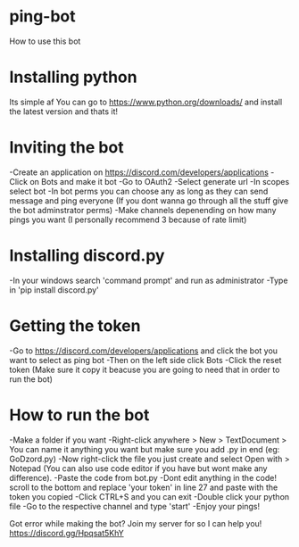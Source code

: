 # ping-bot

How to use this bot

# Installing python

Its simple af
You can go to https://www.python.org/downloads/ and install the latest version and thats it!

# Inviting the bot
-Create an application on https://discord.com/developers/applications
-Click on Bots and make it bot
-Go to OAuth2
-Select generate url
-In scopes select bot
-In bot perms you can choose any as long as they can send message and ping everyone (If you dont wanna go through all the stuff give the bot adminstrator perms)
-Make channels depenending on how many pings you want (I personally recommend 3 because of rate limit)

# Installing discord.py	

-In your windows search 'command prompt' and run as administrator
-Type in 'pip install discord.py'

# Getting the token
-Go to https://discord.com/developers/applications and click the bot you want to select as ping bot
-Then on the left side click Bots
-Click the reset token (Make sure it copy it beacuse you are going to need that in order to run the bot)

# How to run the bot
-Make a folder if you want
-Right-click anywhere > New > TextDocument > You can name it anything you want but make sure you add .py in end (eg: GoDzord.py)
-Now right-click the file you just create and select Open with > Notepad (You can also use code editor if you have but wont make any difference).
-Paste the code from bot.py
-Dont edit anything in the code! scroll to the bottom and replace 'your token' in line 27 and paste with the token you copied
-Click CTRL+S and you can exit
-Double click your python file
-Go to the respective channel and type 'start'
-Enjoy your pings!

Got error while making the bot?
Join my server for so I can help you! 
https://discord.gg/Hpqsat5KhY


